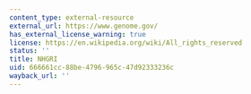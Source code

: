 ```yaml
---
content_type: external-resource
external_url: https://www.genome.gov/
has_external_license_warning: true
license: https://en.wikipedia.org/wiki/All_rights_reserved
status: ''
title: NHGRI
uid: 666661cc-88be-4796-965c-47d92333236c
wayback_url: ''
---
```

